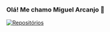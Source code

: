 ### Olá! Me chamo Miguel Arcanjo 👋

[![Repositórios](https://img.shields.io/badge/GitHub-100000?style=for-the-badge&logo=github&logoColor=white)](https://github.com/arcanjo-sys?tab=repositories)
